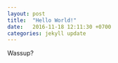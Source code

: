 ```yaml
---
layout: post
title:  "Hello World!"
date:   2016-11-18 12:11:30 +0700
categories: jekyll update
---
```

Wassup?
